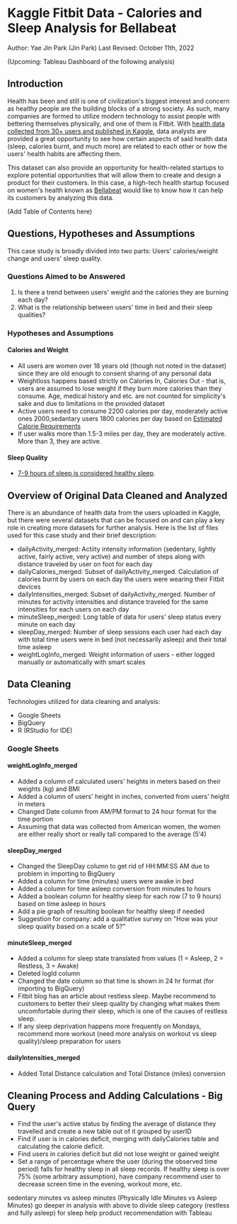 # Kaggle Fitbit Data - Calories and Sleep Analysis for Bellabeat
Author: Yae Jin Park (Jin Park)
Last Revised: October 11th, 2022

(Upcoming: Tableau Dashboard of the following analysis)

## Introduction
Health has been and still is one of civilization's biggest interest and concern as healthy people are the building blocks of a strong society. As such, many companies are formed to utilize modern technology to assist people with bettering themselves physically, and one of them is Fitbit. With [health data collected from 30+ users and published in Kaggle](https://www.kaggle.com/arashnic/fitbit), data analysts are provided a great opportunity to see how certain aspects of said health data (sleep, calories burnt, and much more) are related to each other or how the users' health habits are affecting them. 

This dataset can also provide an opportunity for health-related startups to explore potential opportunities that will allow them to create and design a product for their customers. In this case, a high-tech health startup focused on women's health known as [Bellabeat](https://bellabeat.com/) would like to know how it can help its customers by analyzing this data.

(Add Table of Contents here)

## Questions, Hypotheses and Assumptions
This case study is broadly divided into two parts: Users' calories/weight change and users' sleep quality. 

### Questions Aimed to be Answered
1. Is there a trend between users' weight and the calories they are burning each day?
2. What is the relationship between users' time in bed and their sleep qualities?

### Hypotheses and Assumptions
#### Calories and Weight
* All users are women over 18 years old (though not noted in the dataset) since they are old enough to consent sharing of any personal data
* Weightloss happens based strictly on Calories In, Calories Out - that is, users are assumed to lose weight if they burn more calories than they consume. Age, medical history and etc. are not counted for simplicity's sake and due to limitations in the provided dataset
* Active users need to consume 2200 calories per day, moderately active ones 2000,sedantary users 1800 calories per day based on [Estimated Calorie Requirements](https://www.webmd.com/diet/features/estimated-calorie-requirement)
* If user walks more than 1.5-3 miles per day, they are moderately active. More than 3, they are active.

#### Sleep Quality
* [7-9 hours of sleep is considered healthy sleep](https://www.hopkinsmedicine.org/health/wellness-and-prevention/oversleeping-bad-for-your-health#:~:text=Sleep%20needs%20can%20vary%20from,an%20underlying%20problem%2C%20Polotsky%20says).

## Overview of Original Data Cleaned and Analyzed
There is an abundance of health data from the users uploaded in Kaggle, but there were several datasets that can be focused on and can play a key role in creating more datasets for further analysis. Here is the list of files used for this case study and their brief description:

* dailyActivity_merged: Actiity intensity information (sedentary, lightly active, fairly active, very active) and number of steps along with distance traveled by user on foot for each day
* dailyCalories_merged: Subset of dailyActivity_merged. Calculation of calories burnt by users on each day the users were wearing their Fitbit devices
* dailyIntensities_merged: Subset of dailyActivity_merged. Number of minutes for activity intensities and distance traveled for the same intensities for each users on each day
* minuteSleep_merged: Long table of data for users' sleep status every minute on each day
* sleepDay_merged: Number of sleep sessions each user had each day with total time users were in bed (not necessarily asleep) and their total time asleep
* weightLogInfo_merged: Weight information of users - either logged manually or automatically with smart scales

## Data Cleaning
Technologies utilized for data cleaning and analysis:
* Google Sheets
* BigQuery
* R (RStudio for IDE)
### Google Sheets
#### weightLogInfo_merged
* Added a column of calculated users' heights in meters based on their weights (kg) and BMI
* Added a column of users' height in inches, converted from users' height in meters
* Changed Date column from AM/PM format to 24 hour format for the time portion
* Assuming that data was collected from American women, the women are either really short or really tall compared to the average (5'4)

#### sleepDay_merged
* Changed the SleepDay column to get rid of HH:MM:SS AM due to problem in importing to BigQuery
* Added a column for time (minutes) users were awake in bed
* Added a column for time asleep conversion from minutes to hours
* Added a boolean column for healthy sleep for each row (7 to 9 hours) based on time asleep in hours
* Add a pie graph of resulting boolean for healthy sleep if needed
* Suggestion for company: add a qualitative survey on "How was your sleep quality based on a scale of 5?"

#### minuteSleep_merged
* Added a column for sleep state translated from values (1 = Asleep, 2 = Restless, 3 = Awake)
* Deleted logId column
* Changed the date column so that time is shown in 24 hr format (for importing to BigQuery)
* Fitbit blog has an article about restless sleep. Maybe recommend to customers to better their sleep quality by changing what makes them uncomfortable during their sleep, which is one of the causes of restless sleep.
* If any sleep deprivation happens more frequently on Mondays, recommend more workout (need more analysis on workout vs sleep quality)/sleep preparation for users

#### dailyIntensities_merged
* Added Total Distance calculation and Total Distance (miles) conversion

## Cleaning Process and Adding Calculations - Big Query
* Find the user's active status by finding the average of distance they travelled and create a new table out of it grouped by userID
* Find if user is in calories deficit, merging with dailyCalories table and calculating the calorie deficit.
* Find users in calories deficit but did not lose weight or gained weight
* Set a range of percentage where the user (during the observed time period) falls for healthy sleep in all sleep records. If healthy sleep is over 75% (some arbitrary assumption), have company recommend user to decrease screen time in the evening, workout more, etc.

sedentary minutes vs asleep minutes (Physically Idle Minutes vs Asleep Minutes)
go deeper in analysis with above to divide sleep category (restless and fully asleep) for sleep help product recommendation with Tableau